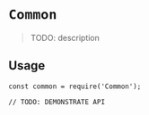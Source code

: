 # `Common`

> TODO: description

## Usage

```
const common = require('Common');

// TODO: DEMONSTRATE API
```
